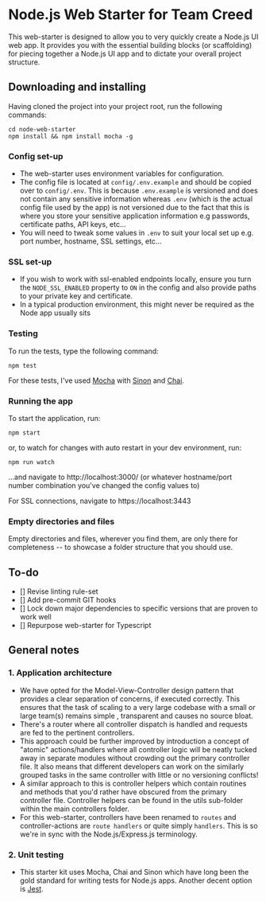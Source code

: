 
# Node.js Web Starter for Team Creed

This web-starter is designed to allow you to very quickly create a Node.js UI web app. It provides you with the essential building blocks (or scaffolding) for piecing together a Node.js UI app and to dictate your overall project structure.


## Downloading and installing

Having cloned the project into your project root, run the following commands:
```
cd node-web-starter
npm install && npm install mocha -g
```


### Config set-up

- The web-starter uses environment variables for configuration.
- The config file is located at `config/.env.example` and should be copied over to `config/.env`. This is because `.env.example` is versioned and does not contain any sensitive information whereas `.env` (which is the actual config file used by the app) is not versioned due to the fact that this is where you store your sensitive application information e.g passwords, certificate paths, API keys, etc...
- You will need to tweak some values in `.env` to suit your local set up e.g. port number, hostname, SSL settings, etc...


### SSL set-up

- If you wish to work with ssl-enabled endpoints locally, ensure you turn the `NODE_SSL_ENABLED` property to `ON` in the config and also provide paths to your private key and certificate.
- In a typical production environment, this might never be required as the Node app usually sits


### Testing

To run the tests, type the following command:
```
npm test
```
For these tests, I've used [Mocha](http://mochajs.org/) with [Sinon](http://sinonjs.org/) and [Chai](http://chaijs.com/).


### Running the app

To start the application, run:
```
npm start
```
or, to watch for changes with auto restart in your dev environment, run:
```
npm run watch
```
...and navigate to http://localhost:3000/ (or whatever hostname/port number combination you've changed the config values to)

For SSL connections, navigate to https://localhost:3443


### Empty directories and files

Empty directories and files, wherever you find them, are only there for completeness -- to showcase a folder structure that you should use.


## To-do

- [] Revise linting rule-set
- [] Add pre-commit GIT hooks
- [] Lock down major dependencies to specific versions that are proven to work well
- [] Repurpose web-starter for Typescript

## General notes

 ### 1. Application architecture

- We have opted for the Model-View-Controller design pattern that provides a clear separation of concerns, if executed correctly. This ensures that the task of scaling to a very large codebase with a small or large team(s) remains simple , transparent and causes no source bloat.
- There's  a router where all controller dispatch is handled and requests are fed to the pertinent controllers.
- This approach could be further improved by introduction a concept of "atomic" actions/handlers where all controller logic will be neatly tucked away in separate modules without crowding out the primary controller file. It also means that different developers can work on the similarly grouped tasks in the same controller  with little or no versioning conflicts!
- A similar approach to this is controller helpers which contain routines and methods that you'd rather have obscured from the primary controller file. Controller helpers can be found in the utils sub-folder within the main controllers folder.
- For this web-starter, controllers have been renamed to `routes` and controller-actions are `route handlers` or quite simply `handlers`. This is so we're in sync with the Node.js/Express.js terminology.


### 2. Unit testing

- This starter kit uses Mocha, Chai and Sinon which have long been the gold standard for writing tests for Node.js apps. Another decent option is [Jest](https://jestjs.io).
